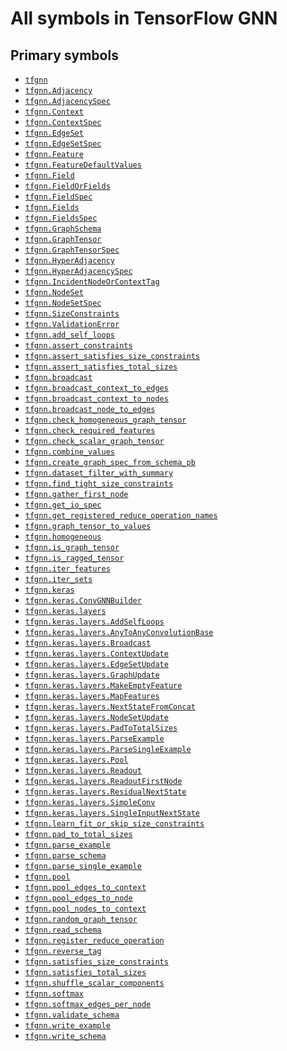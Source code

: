 # All symbols in TensorFlow GNN

<!-- Insert buttons and diff -->

## Primary symbols

*   <a href="../tfgnn.md"><code>tfgnn</code></a>
*   <a href="../tfgnn/Adjacency.md"><code>tfgnn.Adjacency</code></a>
*   <a href="../tfgnn/AdjacencySpec.md"><code>tfgnn.AdjacencySpec</code></a>
*   <a href="../tfgnn/Context.md"><code>tfgnn.Context</code></a>
*   <a href="../tfgnn/ContextSpec.md"><code>tfgnn.ContextSpec</code></a>
*   <a href="../tfgnn/EdgeSet.md"><code>tfgnn.EdgeSet</code></a>
*   <a href="../tfgnn/EdgeSetSpec.md"><code>tfgnn.EdgeSetSpec</code></a>
*   <a href="../tfgnn/Feature.md"><code>tfgnn.Feature</code></a>
*   <a href="../tfgnn/FeatureDefaultValues.md"><code>tfgnn.FeatureDefaultValues</code></a>
*   <a href="../tfgnn/Field.md"><code>tfgnn.Field</code></a>
*   <a href="../tfgnn/FieldOrFields.md"><code>tfgnn.FieldOrFields</code></a>
*   <a href="../tfgnn/FieldSpec.md"><code>tfgnn.FieldSpec</code></a>
*   <a href="../tfgnn/Fields.md"><code>tfgnn.Fields</code></a>
*   <a href="../tfgnn/FieldsSpec.md"><code>tfgnn.FieldsSpec</code></a>
*   <a href="../tfgnn/GraphSchema.md"><code>tfgnn.GraphSchema</code></a>
*   <a href="../tfgnn/GraphTensor.md"><code>tfgnn.GraphTensor</code></a>
*   <a href="../tfgnn/GraphTensorSpec.md"><code>tfgnn.GraphTensorSpec</code></a>
*   <a href="../tfgnn/HyperAdjacency.md"><code>tfgnn.HyperAdjacency</code></a>
*   <a href="../tfgnn/HyperAdjacencySpec.md"><code>tfgnn.HyperAdjacencySpec</code></a>
*   <a href="../tfgnn/IncidentNodeOrContextTag.md"><code>tfgnn.IncidentNodeOrContextTag</code></a>
*   <a href="../tfgnn/NodeSet.md"><code>tfgnn.NodeSet</code></a>
*   <a href="../tfgnn/NodeSetSpec.md"><code>tfgnn.NodeSetSpec</code></a>
*   <a href="../tfgnn/SizeConstraints.md"><code>tfgnn.SizeConstraints</code></a>
*   <a href="../tfgnn/ValidationError.md"><code>tfgnn.ValidationError</code></a>
*   <a href="../tfgnn/add_self_loops.md"><code>tfgnn.add_self_loops</code></a>
*   <a href="../tfgnn/assert_constraints.md"><code>tfgnn.assert_constraints</code></a>
*   <a href="../tfgnn/assert_satisfies_size_constraints.md"><code>tfgnn.assert_satisfies_size_constraints</code></a>
*   <a href="../tfgnn/assert_satisfies_size_constraints.md"><code>tfgnn.assert_satisfies_total_sizes</code></a>
*   <a href="../tfgnn/broadcast.md"><code>tfgnn.broadcast</code></a>
*   <a href="../tfgnn/broadcast_context_to_edges.md"><code>tfgnn.broadcast_context_to_edges</code></a>
*   <a href="../tfgnn/broadcast_context_to_nodes.md"><code>tfgnn.broadcast_context_to_nodes</code></a>
*   <a href="../tfgnn/broadcast_node_to_edges.md"><code>tfgnn.broadcast_node_to_edges</code></a>
*   <a href="../tfgnn/check_homogeneous_graph_tensor.md"><code>tfgnn.check_homogeneous_graph_tensor</code></a>
*   <a href="../tfgnn/check_required_features.md"><code>tfgnn.check_required_features</code></a>
*   <a href="../tfgnn/check_scalar_graph_tensor.md"><code>tfgnn.check_scalar_graph_tensor</code></a>
*   <a href="../tfgnn/combine_values.md"><code>tfgnn.combine_values</code></a>
*   <a href="../tfgnn/create_graph_spec_from_schema_pb.md"><code>tfgnn.create_graph_spec_from_schema_pb</code></a>
*   <a href="../tfgnn/dataset_filter_with_summary.md"><code>tfgnn.dataset_filter_with_summary</code></a>
*   <a href="../tfgnn/find_tight_size_constraints.md"><code>tfgnn.find_tight_size_constraints</code></a>
*   <a href="../tfgnn/gather_first_node.md"><code>tfgnn.gather_first_node</code></a>
*   <a href="../tfgnn/get_io_spec.md"><code>tfgnn.get_io_spec</code></a>
*   <a href="../tfgnn/get_registered_reduce_operation_names.md"><code>tfgnn.get_registered_reduce_operation_names</code></a>
*   <a href="../tfgnn/graph_tensor_to_values.md"><code>tfgnn.graph_tensor_to_values</code></a>
*   <a href="../tfgnn/homogeneous.md"><code>tfgnn.homogeneous</code></a>
*   <a href="../tfgnn/is_graph_tensor.md"><code>tfgnn.is_graph_tensor</code></a>
*   <a href="../tfgnn/is_ragged_tensor.md"><code>tfgnn.is_ragged_tensor</code></a>
*   <a href="../tfgnn/iter_features.md"><code>tfgnn.iter_features</code></a>
*   <a href="../tfgnn/iter_sets.md"><code>tfgnn.iter_sets</code></a>
*   <a href="../tfgnn/keras.md"><code>tfgnn.keras</code></a>
*   <a href="../tfgnn/keras/ConvGNNBuilder.md"><code>tfgnn.keras.ConvGNNBuilder</code></a>
*   <a href="../tfgnn/keras/layers.md"><code>tfgnn.keras.layers</code></a>
*   <a href="../tfgnn/keras/layers/AddSelfLoops.md"><code>tfgnn.keras.layers.AddSelfLoops</code></a>
*   <a href="../tfgnn/keras/layers/AnyToAnyConvolutionBase.md"><code>tfgnn.keras.layers.AnyToAnyConvolutionBase</code></a>
*   <a href="../tfgnn/keras/layers/Broadcast.md"><code>tfgnn.keras.layers.Broadcast</code></a>
*   <a href="../tfgnn/keras/layers/ContextUpdate.md"><code>tfgnn.keras.layers.ContextUpdate</code></a>
*   <a href="../tfgnn/keras/layers/EdgeSetUpdate.md"><code>tfgnn.keras.layers.EdgeSetUpdate</code></a>
*   <a href="../tfgnn/keras/layers/GraphUpdate.md"><code>tfgnn.keras.layers.GraphUpdate</code></a>
*   <a href="../tfgnn/keras/layers/MakeEmptyFeature.md"><code>tfgnn.keras.layers.MakeEmptyFeature</code></a>
*   <a href="../tfgnn/keras/layers/MapFeatures.md"><code>tfgnn.keras.layers.MapFeatures</code></a>
*   <a href="../tfgnn/keras/layers/NextStateFromConcat.md"><code>tfgnn.keras.layers.NextStateFromConcat</code></a>
*   <a href="../tfgnn/keras/layers/NodeSetUpdate.md"><code>tfgnn.keras.layers.NodeSetUpdate</code></a>
*   <a href="../tfgnn/keras/layers/PadToTotalSizes.md"><code>tfgnn.keras.layers.PadToTotalSizes</code></a>
*   <a href="../tfgnn/keras/layers/ParseExample.md"><code>tfgnn.keras.layers.ParseExample</code></a>
*   <a href="../tfgnn/keras/layers/ParseSingleExample.md"><code>tfgnn.keras.layers.ParseSingleExample</code></a>
*   <a href="../tfgnn/keras/layers/Pool.md"><code>tfgnn.keras.layers.Pool</code></a>
*   <a href="../tfgnn/keras/layers/Readout.md"><code>tfgnn.keras.layers.Readout</code></a>
*   <a href="../tfgnn/keras/layers/ReadoutFirstNode.md"><code>tfgnn.keras.layers.ReadoutFirstNode</code></a>
*   <a href="../tfgnn/keras/layers/ResidualNextState.md"><code>tfgnn.keras.layers.ResidualNextState</code></a>
*   <a href="../tfgnn/keras/layers/SimpleConv.md"><code>tfgnn.keras.layers.SimpleConv</code></a>
*   <a href="../tfgnn/keras/layers/SingleInputNextState.md"><code>tfgnn.keras.layers.SingleInputNextState</code></a>
*   <a href="../tfgnn/learn_fit_or_skip_size_constraints.md"><code>tfgnn.learn_fit_or_skip_size_constraints</code></a>
*   <a href="../tfgnn/pad_to_total_sizes.md"><code>tfgnn.pad_to_total_sizes</code></a>
*   <a href="../tfgnn/parse_example.md"><code>tfgnn.parse_example</code></a>
*   <a href="../tfgnn/parse_schema.md"><code>tfgnn.parse_schema</code></a>
*   <a href="../tfgnn/parse_single_example.md"><code>tfgnn.parse_single_example</code></a>
*   <a href="../tfgnn/pool.md"><code>tfgnn.pool</code></a>
*   <a href="../tfgnn/pool_edges_to_context.md"><code>tfgnn.pool_edges_to_context</code></a>
*   <a href="../tfgnn/pool_edges_to_node.md"><code>tfgnn.pool_edges_to_node</code></a>
*   <a href="../tfgnn/pool_nodes_to_context.md"><code>tfgnn.pool_nodes_to_context</code></a>
*   <a href="../tfgnn/random_graph_tensor.md"><code>tfgnn.random_graph_tensor</code></a>
*   <a href="../tfgnn/read_schema.md"><code>tfgnn.read_schema</code></a>
*   <a href="../tfgnn/register_reduce_operation.md"><code>tfgnn.register_reduce_operation</code></a>
*   <a href="../tfgnn/reverse_tag.md"><code>tfgnn.reverse_tag</code></a>
*   <a href="../tfgnn/satisfies_size_constraints.md"><code>tfgnn.satisfies_size_constraints</code></a>
*   <a href="../tfgnn/satisfies_size_constraints.md"><code>tfgnn.satisfies_total_sizes</code></a>
*   <a href="../tfgnn/shuffle_scalar_components.md"><code>tfgnn.shuffle_scalar_components</code></a>
*   <a href="../tfgnn/softmax.md"><code>tfgnn.softmax</code></a>
*   <a href="../tfgnn/softmax_edges_per_node.md"><code>tfgnn.softmax_edges_per_node</code></a>
*   <a href="../tfgnn/validate_schema.md"><code>tfgnn.validate_schema</code></a>
*   <a href="../tfgnn/write_example.md"><code>tfgnn.write_example</code></a>
*   <a href="../tfgnn/write_schema.md"><code>tfgnn.write_schema</code></a>
